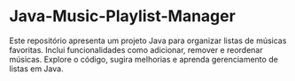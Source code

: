 # Java-Music-Playlist-Manager
Este repositório apresenta um projeto Java para organizar listas de músicas favoritas. Inclui funcionalidades como adicionar, remover e reordenar músicas. Explore o código, sugira melhorias e aprenda gerenciamento de listas em Java. 
